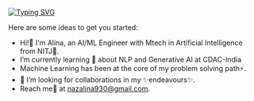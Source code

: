 [![Typing SVG](https://readme-typing-svg.demolab.com?font=Fira+Code&weight=500&size=22&duration=1500&pause=1000&color=030176&background=3316FF00&center=true&random=false&width=900&lines=Hi!%F0%9F%91%8B+I'm+Alina+Naz;Currently+working+as+AI%2FML+Engineer++at+CDAC+India)](https://git.io/typing-svg)

Here are some ideas to get you started:

- Hi!👋 I'm Alina, an AI/ML Engineer with Mtech in Artificial Intelligence from NITJ🔭. 
- I’m currently learning 🌱 about NLP and Generative AI at CDAC-India
- Machine Learning has been at the core of my problem solving path⚡.
- 🤔 I’m looking for collaborations in my ✨endeavours✨.
- Reach me💬 at nazalina930@gmail.com.
